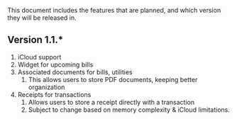 This document includes the features that are planned, and which version they will be released in.

## Version 1.1.\*
1. iCloud support
2. Widget for upcoming bills
3. Associated documents for bills, utilities 
    1. This allows users to store PDF documents, keeping better organization
4. Receipts for transactions
    1. Allows users to store a receipt directly with a transaction
    2. Subject to change based on memory complexity & iCloud limitations.
